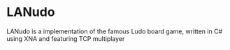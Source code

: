 LANudo
======

LANudo is a implementation of the famous Ludo board game, written in C# using XNA and featuring TCP multiplayer
